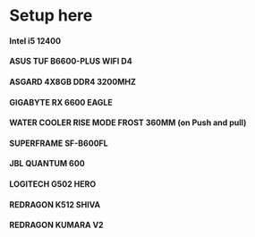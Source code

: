 # Setup here

#### Intel i5 12400
#### ASUS TUF B6600-PLUS WIFI D4 
#### ASGARD 4X8GB DDR4 3200MHZ
#### GIGABYTE RX 6600 EAGLE
#### WATER COOLER RISE MODE FROST 360MM (on Push and pull)
#### SUPERFRAME SF-B600FL
#### JBL QUANTUM 600
#### LOGITECH G502 HERO
#### REDRAGON K512 SHIVA
#### REDRAGON KUMARA V2
